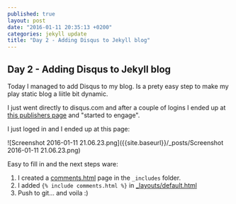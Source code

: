 ```yaml
---
published: true
layout: post
date: "2016-01-11 20:35:13 +0200"
categories: jekyll update
title: "Day 2 - Adding Disqus to Jekyll blog"
---
```





## Day 2 - Adding Disqus to Jekyll blog

Today I managed to add Disqus to my blog. Is a prety easy step to make my play static blog a liitle bit dynamic.

I just went directly to disqus.com and after a couple of logins I ended up at [this publishers page](https://publishers.disqus.com/engage) and "started to engage".

I just loged in and I ended up at this page:

![Screenshot 2016-01-11 21.06.23.png]({{site.baseurl}}/_posts/Screenshot 2016-01-11 21.06.23.png)

Easy to fill in and the next steps ware:
1. I created a [comments.html](https://github.com/melaniaandrisan/melaniaandrisan.github.io/blob/master/_includes/comments.html) page in the `_includes` folder.
2. I added `{% include comments.html %}` in [_layouts/default.html](https://github.com/melaniaandrisan/melaniaandrisan.github.io/blob/master/_layouts/default.html)
3. Push to git... and voila :)
